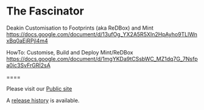 The Fascinator
==============

Deakin Customisation to Footprints (aka ReDBox) and Mint
https://docs.google.com/document/d/13ufOg_YX2A5R5XIn2HpAyho9TLlWnxBq0aEjRPjl4m4


HowTo: Customise, Build and Deploy Mint/ReDBox
https://docs.google.com/document/d/1mgYKDa9tCSsbWC_MZ1dq7G_7Nsfpa0ic3SvFrGRI2sA

====

Please visit our [Public site](https://sites.google.com/site/fascinatorhome/)

A [release history](release-history.md) is available.
